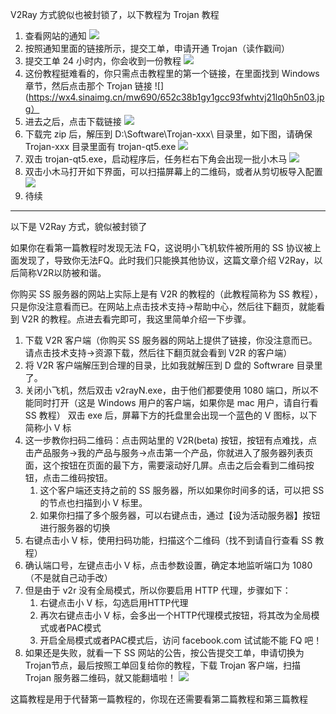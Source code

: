 V2Ray 方式貌似也被封锁了，以下教程为 Trojan 教程

1. 查看网站的通知
    ![](https://wx2.sinaimg.cn/mw690/652c38b1gy1gcc8xwfd7qj21o00o4444.jpg)
2. 按照通知里面的链接所示，提交工单，申请开通 Trojan（读作戳间）
3. 提交工单 24 小时内，你会收到一份教程
    ![](https://wx2.sinaimg.cn/mw690/652c38b1gy1gcc91ntndfj21l00k7dk3.jpg)
4. 这份教程挺难看的，你只需点击教程里的第一个链接，在里面找到 Windows 章节，然后点击那个 Trojan 链接
    ![](https://wx4.sinaimg.cn/mw690/652c38b1gy1gcc93fwhtvj21lq0h5n03.jpg）
5. 进去之后，点击下载链接
    ![](https://wx4.sinaimg.cn/mw690/652c38b1gy1gcc9506yn7j21lg0rr7b9.jpg)
6. 下载完 zip 后，解压到 D:\Software\Trojan-xxx\ 目录里，如下图，请确保 Trojan-xxx 目录里面有 trojan-qt5.exe
    ![](https://wx4.sinaimg.cn/mw690/652c38b1gy1gcc99em164j216h0nxdjt.jpg)
7. 双击 trojan-qt5.exe，启动程序后，任务栏右下角会出现一批小木马
    ![](https://wx2.sinaimg.cn/mw690/652c38b1gy1gcc9avbw89j20is03nt95.jpg)
8. 双击小木马打开如下界面，可以扫描屏幕上的二维码，或者从剪切板导入配置
    ![](https://wx2.sinaimg.cn/mw690/652c38b1gy1gccdrxplvxj20zq0f1jtm.jpg)
9. 待续

--------
以下是 V2Ray 方式，貌似被封锁了

如果你在看第一篇教程时发现无法 FQ，这说明小飞机软件被所用的 SS 协议被上面发现了，导致你无法FQ。此时我们只能换其他协议，这篇文章介绍 V2Ray，以后简称V2R以防被和谐。

你购买 SS 服务器的网站上实际上是有 V2R 的教程的（此教程简称为 SS 教程），只是你没注意看而已。在网站上点击技术支持->帮助中心，然后往下翻页，就能看到 V2R 的教程。点进去看完即可，我这里简单介绍一下步骤。

1. 下载 V2R 客户端（你购买 SS 服务器的网站上提供了链接，你没注意而已。请点击技术支持->资源下载，然后往下翻页就会看到 V2R 的客户端）
2. 将 V2R 客户端解压到合理的目录，比如我就解压到 D 盘的 Softwrare 目录里了。
3. 关闭小飞机，然后双击 v2rayN.exe，由于他们都要使用 1080 端口，所以不能同时打开（这是 Windows 用户的客户端，如果你是 mac 用户，请自行看 SS 教程）
    双击 exe 后，屏幕下方的托盘里会出现一个蓝色的 V 图标，以下简称小 V 标
4. 这一步教你扫码二维码：点击网站里的 V2R(beta) 按钮，按钮有点难找，点击产品服务->我的产品与服务->点击第一个产品，你就进入了服务器列表页面，这个按钮在页面的最下方，需要滚动好几屏。点击之后会看到二维码按钮，点击二维码按钮。
    1. 这个客户端还支持之前的 SS 服务器，所以如果你时间多的话，可以把 SS 的节点也扫描到小 V 标里。
    2. 如果你扫描了多个服务器，可以右键点击，通过【设为活动服务器】按钮进行服务器的切换
5. 右键点击小 V 标，使用扫码功能，扫描这个二维码（找不到请自行查看 SS 教程）
6. 确认端口号，左键点击小 V 标，点击参数设置，确定本地监听端口为 1080（不是就自己动手改）
7. 但是由于 v2r 没有全局模式，所以你要启用 HTTP 代理，步骤如下：
    1. 右键点击小 V 标，勾选启用HTTP代理
    2. 再次右键点击小 V 标，会多出一个HTTP代理模式按钮，将其改为全局模式或者PAC模式
    3. 开启全局模式或者PAC模式后，访问 facebook.com 试试能不能 FQ 吧！
8. 如果还是失败，就看一下 SS 网站的公告，按公告提交工单，申请切换为Trojan节点，最后按照工单回复给你的教程，下载 Trojan 客户端，扫描 Trojan 服务器二维码，就又能翻墙啦！
    ![](https://wx4.sinaimg.cn/mw690/652c38b1gy1gcc8tgzgjbj20yy0eeabo.jpg)

这篇教程是用于代替第一篇教程的，你现在还需要看第二篇教程和第三篇教程
